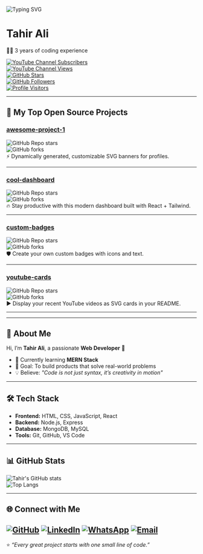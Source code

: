 ![Typing SVG](https://readme-typing-svg.herokuapp.com?font=Fira+Code&size=28&duration=3000&pause=1000&color=36BCF7&center=true&vCenter=true&width=800&lines=✨+I+am+Tahir+Ali;💻+Web+Developer+%7C+Full+Stack+Learner;🚀+Crafting+beautiful+and+scalable+apps;🌐+Turning+ideas+into+digital+reality)
# Tahir Ali

👨‍💻 3 years of coding experience  

[![YouTube Channel Subscribers](https://img.shields.io/youtube/channel/subscribers/UC-lHJZR3Gqxm24_Vd_AJ5Yw?label=Subscribe&style=for-the-badge&logo=youtube&color=FF0000)](https://youtube.com/)  
[![YouTube Channel Views](https://img.shields.io/youtube/channel/views/UC-lHJZR3Gqxm24_Vd_AJ5Yw?label=Views&style=for-the-badge&logo=youtube&color=yellow)](https://youtube.com/)  
[![GitHub Stars](https://img.shields.io/github/stars/TahirAli?affiliations=OWNER&style=for-the-badge&logo=github&color=brightgreen)](https://github.com/TahirAli)  
[![GitHub Followers](https://img.shields.io/github/followers/TahirAli?style=for-the-badge&logo=github&color=blue)](https://github.com/TahirAli)  
[![Profile Visitors](https://komarev.com/ghpvc/?username=TahirAli&style=for-the-badge&color=purple)](https://github.com/TahirAli)  

---

## 📘 My Top Open Source Projects  

### [awesome-project-1](https://github.com/MRDAVIL1/Tahir-Web-Craft)  
![GitHub Repo stars](https://img.shields.io/github/stars/MRDAVIL1/Tahir-Web-Craft?style=social)  
![GitHub forks](https://img.shields.io/github/forks/MRDAVIL1/Tahir-Web-Craft?style=social)  
⚡ Dynamically generated, customizable SVG banners for profiles.  

---

### [cool-dashboard](https://github.com/TahirAli/cool-dashboard)  
![GitHub Repo stars](https://img.shields.io/github/stars/TahirAli/cool-dashboard?style=social)  
![GitHub forks](https://img.shields.io/github/forks/TahirAli/cool-dashboard?style=social)  
🔥 Stay productive with this modern dashboard built with React + Tailwind.  

---

### [custom-badges](https://github.com/TahirAli/custom-badges)  
![GitHub Repo stars](https://img.shields.io/github/stars/TahirAli/custom-badges?style=social)  
![GitHub forks](https://img.shields.io/github/forks/TahirAli/custom-badges?style=social)  
🛡️ Create your own custom badges with icons and text.  

---

### [youtube-cards](https://github.com/TahirAli/youtube-cards)  
![GitHub Repo stars](https://img.shields.io/github/stars/TahirAli/youtube-cards?style=social)  
![GitHub forks](https://img.shields.io/github/forks/TahirAli/youtube-cards?style=social)  
▶️ Display your recent YouTube videos as SVG cards in your README.  

---
---

## 👋 About Me
Hi, I’m **Tahir Ali**, a passionate **Web Developer** 🚀  
- 🌱 Currently learning **MERN Stack**  
- 🎯 Goal: To build products that solve real-world problems  
- 💡 Believe: *"Code is not just syntax, it’s creativity in motion"*  

---

## 🛠️ Tech Stack
- **Frontend:** HTML, CSS, JavaScript, React  
- **Backend:** Node.js, Express  
- **Database:** MongoDB, MySQL  
- **Tools:** Git, GitHub, VS Code  

---

## 📊 GitHub Stats
![Tahir's GitHub stats](https://github-readme-stats.vercel.app/api?username=MRDAVIL1&show_icons=true&theme=tokyonight)  
![Top Langs](https://github-readme-stats.vercel.app/api/top-langs/?username=MRDAVIL1&layout=compact&theme=tokyonight)  

---

## 🌐 Connect with Me
[![GitHub](https://img.shields.io/badge/GitHub-000?style=for-the-badge&logo=github&logoColor=white)](https://github.com/MRDAVIL1) 
[![LinkedIn](https://img.shields.io/badge/LinkedIn-blue?logo=linkedin&logoColor=white)](http://www.linkedin.com/in/tahir-web-craft-87b711383)
[![WhatsApp](https://img.shields.io/badge/WhatsApp-25D366?logo=whatsapp&logoColor=white)](https://wa.me/923173916773)
[![Email](https://img.shields.io/badge/Email-D14836?logo=gmail&logoColor=white)](mailto:ta7437892@gmail.com) 
---

⭐ *“Every great project starts with one small line of code.”*